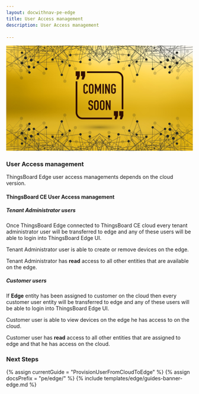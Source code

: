 ```yaml
---
layout: docwithnav-pe-edge
title: User Access management
description: User Access management

---
```


![image](/images/coming-soon.jpg)

### User Access management

ThingsBoard Edge user access managements depends on the cloud version.
 
#### ThingsBoard CE User Access management
##### Tenant Administrator users
Once ThingsBoard Edge connected to ThingsBoard CE cloud every tenant administrator user will be transferred to edge and any of these users will be able to login into ThingsBoard Edge UI.

Tenant Administrator user is able to create or remove devices on the edge. 

Tenant Administrator has **read** access to all other entities that are available on the edge.   

##### Customer users
If **Edge** entity has been assigned to customer on the cloud then every customer user entity will be transferred to edge and any of these users will be able to login into ThingsBoard Edge UI.

Customer user is able to view devices on the edge he has access to on the cloud. 

Customer user has **read** access to all other entities that are assigned to edge and that he has access on the cloud.   

### Next Steps

{% assign currentGuide = "ProvisionUserFromCloudToEdge" %}
{% assign docsPrefix = "pe/edge/" %}
{% include templates/edge/guides-banner-edge.md %}